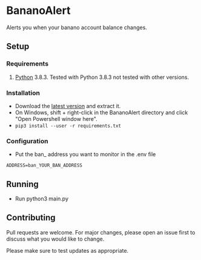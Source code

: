 # BananoAlert

Alerts you when your banano account balance changes.

## Setup

### Requirements

1. [Python](https://www.python.org/) 3.8.3.
Tested with Python 3.8.3 not tested with other versions.

### Installation

- Download the [latest version](https://github.com/JulsKawa/BananoAlert/archive/main.zip) and extract it.
- On Windows, shift + right-click in the BananoAlert directory and click  "Open Powershell window here".
- `pip3 install --user -r requirements.txt`

### Configuration

- Put the ban_ address you want to monitor in the .env file
```
ADDRESS=ban_YOUR_BAN_ADDRESS
```

## Running
- Run python3 main.py

## Contributing
Pull requests are welcome. For major changes, please open an issue first to discuss what you would like to change.

Please make sure to test updates as appropriate.
